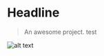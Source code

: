 # Headline

> An awesome project.
> test

![alt text](https://gitee.com/PussIn/my-images/raw/master/ML/1_Model%20Assessment/05b9ef59-424c-4cf7-a9b0-b0f5ebbe2f00.png)